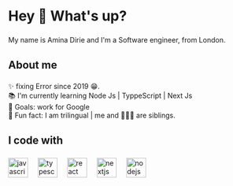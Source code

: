 <h1 align="left">Hey 👋 What's up?</h1>

###

<p align="left">My name is Amina Dirie and I'm a Software engineer, from London.</p>

###

<h2 align="left">About me</h2>

###

<p align="left">✨ fixing Error since 2019 😁.<br>📚 I'm currently learning Node Js | TyppeScript | Next Js<br>🎯 Goals: work for Google<br>🎲 Fun fact: I am trilingual | me and 🍟🍕🍔 are siblings.</p>

###

<h2 align="left">I code with</h2>

###

<div align="left">
  <img src="https://cdn.jsdelivr.net/gh/devicons/devicon/icons/javascript/javascript-original.svg" height="40" alt="javascript logo"  />
  <img width="12" />
  <img src="https://cdn.jsdelivr.net/gh/devicons/devicon/icons/typescript/typescript-original.svg" height="40" alt="typescript logo"  />
  <img width="12" />
  <img src="https://cdn.jsdelivr.net/gh/devicons/devicon/icons/react/react-original.svg" height="40" alt="react logo"  />
  <img width="12" />
  <img src="https://cdn.jsdelivr.net/gh/devicons/devicon/icons/nextjs/nextjs-original.svg" height="40" alt="nextjs logo"  />
  <img width="12" />
  
  <img src="https://cdn.jsdelivr.net/gh/devicons/devicon/icons/nodejs/nodejs-original.svg" height="40" alt="nodejs logo"  />
  <img width="12" />

</div>

###
